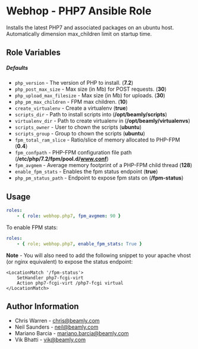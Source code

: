 Webhop - PHP7 Ansible Role
==========================

Installs the latest PHP7 and associated packages on an ubuntu host.
Automatically dimension max_children limit on startup time.

## Role Variables

##### Defaults

- `php_version` - The version of PHP to install. (**7.2**)
- `php_post_max_size` - Max size (in Mb) for POST requests. (**30**)
- `php_upload_max_filesize` - Max size (in Mb) for uploads. (**30**)
- `php_pm_max_children` - FPM max children. (**10**)
- `create_virtualenv` - Create a virtualenv (**true**)
- `scripts_dir` - Path to install scripts into (**/opt/beamly/scripts**)
- `virtualenv_dir` - Path to create virtualenv in (**/opt/beamly/virtualenvs**)
- `scripts_owner` - User to chown the scripts (**ubuntu**)
- `scripts_group` - Group to chown the scripts (**ubuntu**)
- `fpm_total_ram_slice` - Ratio/slice of memory allocated to PHP-FPM (**0.4**)
- `fpm_confpath` - PHP-FPM configuration file path (**/etc/php/7.2/fpm/pool.d/www.conf**)
- `fpm_avgmem` - Average memory footprint of a PHP-FPM child thread (**128**)
- `enable_fpm_stats` - Enables the fpm status endpoint (**true**)
- `php_pm_status_path` - Endpoint to expose fpm stats on (**/fpm-status**)

Usage
-----

```yaml
roles:
    - { role: webhop.php7, fpm_avgmem: 90 }
```

To enable FPM stats:

```yaml
roles:
    - { role; webhop.php7, enable_fpm_stats: True }
```

**Note** - You will also need to add the following snippet to your apache vhost (or nginx equivalent) to expose the status endpoint:

```text
<LocationMatch '/fpm-status'>
    SetHandler php7-fcgi-virt
    Action php7-fcgi-virt /php7-fcgi virtual
</LocationMatch>

```

Author Information
-------------------

* Chris Warren - chris@beamly.com
* Neil Saunders - neil@beamly.com
* Mariano Barcia - mariano.barcia@beamly.com
* Vik Bhatti - vik@beamly.com
